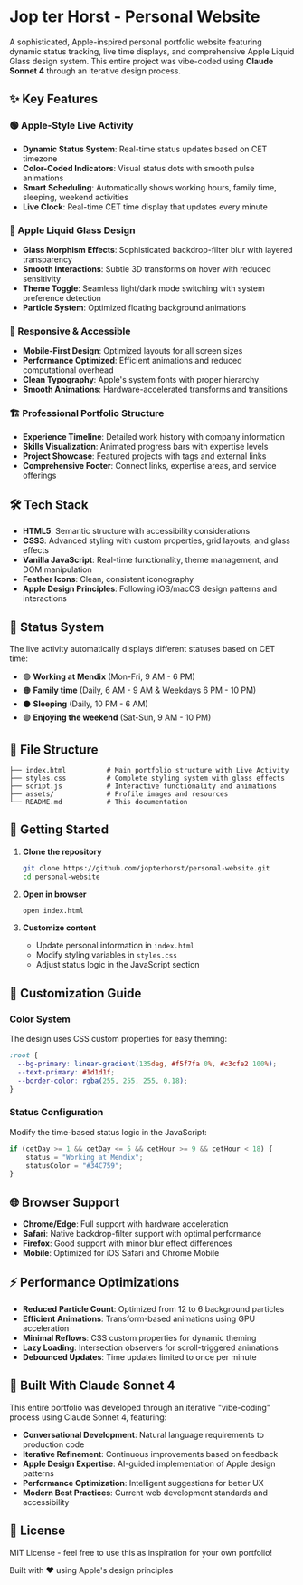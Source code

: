 # Jop ter Horst - Personal Website

A sophisticated, Apple-inspired personal portfolio website featuring dynamic status tracking, live time displays, and comprehensive Apple Liquid Glass design system. This entire project was vibe-coded using **Claude Sonnet 4** through an iterative design process.

## ✨ Key Features

### 🟢 Apple-Style Live Activity
- **Dynamic Status System**: Real-time status updates based on CET timezone
- **Color-Coded Indicators**: Visual status dots with smooth pulse animations
- **Smart Scheduling**: Automatically shows working hours, family time, sleeping, weekend activities
- **Live Clock**: Real-time CET time display that updates every minute

### 🎨 Apple Liquid Glass Design
- **Glass Morphism Effects**: Sophisticated backdrop-filter blur with layered transparency
- **Smooth Interactions**: Subtle 3D transforms on hover with reduced sensitivity
- **Theme Toggle**: Seamless light/dark mode switching with system preference detection
- **Particle System**: Optimized floating background animations

### 📱 Responsive & Accessible
- **Mobile-First Design**: Optimized layouts for all screen sizes
- **Performance Optimized**: Efficient animations and reduced computational overhead
- **Clean Typography**: Apple's system fonts with proper hierarchy
- **Smooth Animations**: Hardware-accelerated transforms and transitions

### 🏗️ Professional Portfolio Structure
- **Experience Timeline**: Detailed work history with company information
- **Skills Visualization**: Animated progress bars with expertise levels
- **Project Showcase**: Featured projects with tags and external links
- **Comprehensive Footer**: Connect links, expertise areas, and service offerings

## 🛠️ Tech Stack

- **HTML5**: Semantic structure with accessibility considerations
- **CSS3**: Advanced styling with custom properties, grid layouts, and glass effects
- **Vanilla JavaScript**: Real-time functionality, theme management, and DOM manipulation
- **Feather Icons**: Clean, consistent iconography
- **Apple Design Principles**: Following iOS/macOS design patterns and interactions

## 🎯 Status System

The live activity automatically displays different statuses based on CET time:

- 🟢 **Working at Mendix** (Mon-Fri, 9 AM - 6 PM)
- 🟠 **Family time** (Daily, 6 AM - 9 AM & Weekdays 6 PM - 10 PM)
- ⚫ **Sleeping** (Daily, 10 PM - 6 AM)
- 🟣 **Enjoying the weekend** (Sat-Sun, 9 AM - 10 PM)

## 📁 File Structure

```
├── index.html          # Main portfolio structure with Live Activity
├── styles.css          # Complete styling system with glass effects
├── script.js           # Interactive functionality and animations
├── assets/             # Profile images and resources
└── README.md           # This documentation
```

## 🚀 Getting Started

1. **Clone the repository**
   ```bash
   git clone https://github.com/jopterhorst/personal-website.git
   cd personal-website
   ```

2. **Open in browser**
   ```bash
   open index.html
   ```

3. **Customize content**
   - Update personal information in `index.html`
   - Modify styling variables in `styles.css`
   - Adjust status logic in the JavaScript section

## 🎨 Customization Guide

### Color System
The design uses CSS custom properties for easy theming:
```css
:root {
  --bg-primary: linear-gradient(135deg, #f5f7fa 0%, #c3cfe2 100%);
  --text-primary: #1d1d1f;
  --border-color: rgba(255, 255, 255, 0.18);
}
```

### Status Configuration
Modify the time-based status logic in the JavaScript:
```javascript
if (cetDay >= 1 && cetDay <= 5 && cetHour >= 9 && cetHour < 18) {
    status = "Working at Mendix";
    statusColor = "#34C759";
}
```

## 🌐 Browser Support

- **Chrome/Edge**: Full support with hardware acceleration
- **Safari**: Native backdrop-filter support with optimal performance
- **Firefox**: Good support with minor blur effect differences
- **Mobile**: Optimized for iOS Safari and Chrome Mobile

## ⚡ Performance Optimizations

- **Reduced Particle Count**: Optimized from 12 to 6 background particles
- **Efficient Animations**: Transform-based animations using GPU acceleration
- **Minimal Reflows**: CSS custom properties for dynamic theming
- **Lazy Loading**: Intersection observers for scroll-triggered animations
- **Debounced Updates**: Time updates limited to once per minute

## 🔧 Built With Claude Sonnet 4

This entire portfolio was developed through an iterative "vibe-coding" process using Claude Sonnet 4, featuring:
- **Conversational Development**: Natural language requirements to production code
- **Iterative Refinement**: Continuous improvements based on feedback
- **Apple Design Expertise**: AI-guided implementation of Apple design patterns
- **Performance Optimization**: Intelligent suggestions for better UX
- **Modern Best Practices**: Current web development standards and accessibility

## 📄 License

MIT License - feel free to use this as inspiration for your own portfolio!


Built with ❤️ using Apple's design principles
